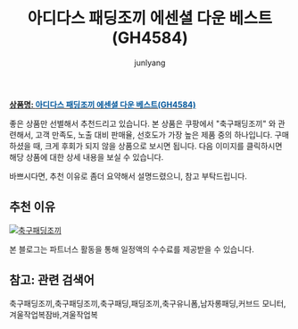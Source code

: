 ﻿---
layout: post
title:  "아디다스 패딩조끼 에센셜 다운 베스트(GH4584)"
author: junlyang
categories: [ 패딩/다운 ]
tags: [축구패딩조끼,축구패딩,패딩조끼,축구유니폼,남자롱패딩,커브드 모니터,겨울작업복잠바,겨울작업복]
image: https://static.coupangcdn.com/image/vendor_inventory/3cdf/55f0682b7c8eb6f6d77a69137bea34813d8c92ce89c563848fca13f78563.jpg 
description: "쿠팡에서 축구패딩조끼 관련 상품으로 가장 고객 선호도가 높은 제품 중 하나입니다."
---

<a href="http://image1.coupangcdn.com/image/vendor_inventory/04a7/981cbd166074712a6f098358f36443da761d4fa792853570c65131fa4737.jpg"><b>상품명: <font color='#01579B'>아디다스 패딩조끼 에센셜 다운 베스트(GH4584)</font></b></a>

좋은 상품만 선별해서 추천드리고 있습니다.
본 상품은 쿠팡에서 "축구패딩조끼" 와 관련해서, 고객 만족도, 노출 대비 판매율, 선호도가 가장 높은 제품 중의 하나입니다.
구매하셨을 때, 크게 후회가 되지 않을 상품으로 보시면 됩니다. 
다음 이미지를 클릭하시면 해당 상품에 대한 상세 내용을 보실 수 있습니다.

바쁘시다면, 추천 이유로 좀더 요약해서 설명드렸으니, 참고 부탁드립니다.

## 추천 이유 

<a href="https://coupa.ng/bN9n4P"><img src="http://image1.coupangcdn.com/image/vendor_inventory/04a7/981cbd166074712a6f098358f36443da761d4fa792853570c65131fa4737.jpg" alt="축구패딩조끼" title="축구패딩조끼"></a> 

본 블로그는 파트너스 활동을 통해 일정액의 수수료를 제공받을 수 있습니다.

## 참고: 관련 검색어    
축구패딩조끼,축구패딩조끼,축구패딩,패딩조끼,축구유니폼,남자롱패딩,커브드 모니터,겨울작업복잠바,겨울작업복